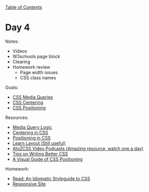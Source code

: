 [Table of Contents](/README.md)

# Day 4

Notes:
* Videos
* W3schools page block
* Clearing
* Homework review
	* Page width issues
	* CSS class names

Goals:
* [CSS Media Queries](/css-media-queries)
* [CSS Centering](/css-centering)
* [CSS Positioning](/css-positioning)

Resources:
* [Media Query Logic](https://css-tricks.com/logic-in-media-queries/)
* [Centering in CSS](https://css-tricks.com/centering-css-complete-guide/)
* [Positioning in CSS](https://css-tricks.com/absolute-relative-fixed-positioining-how-do-they-differ/)
* [Learn Layout (Still useful)](http://learnlayout.com/)
* [AtoZCSS Video Podcasts (Amazing resource, watch one a day)](http://www.atozcss.com/)
* [Tips on Writing Better CSS](http://adamkaplan.me/blog/write-better-css/)
* [A Visual Guide of CSS Positioning](http://cassieshumway.github.io/project-position/)

Homework:
* [Read: An Idiomatic Styleguide to CSS](https://github.com/necolas/idiomatic-css)
* [Responsive Site](https://github.com/TIY-Austin-Front-End-Engineering/responsive-site)
